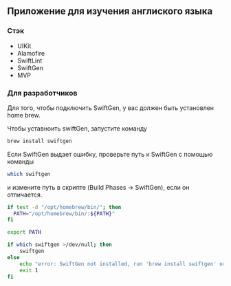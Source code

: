 ## Приложение для изучения англиского языка

### Стэк
- UIKit
- Alamofire
- SwiftLint
- SwiftGen
- MVP

### Для разработчиков

Для того, чтобы подключить SwiftGen, у вас должен быть установлен home brew.

Чтобы уставноить swiftGen, запустите команду
```bash
brew install swiftgen
```

Если SwiftGen выдает ошибку, проверьте путь к SwiftGen с помощью команды
```bash
which swiftgen
```
и измените путь в скрипте (Build Phases -> SwiftGen), если он отличается.
```bash
if test -d "/opt/homebrew/bin/"; then
  PATH="/opt/homebrew/bin/:${PATH}"
fi

export PATH 

if which swiftgen >/dev/null; then
    swiftgen
else
    echo "error: SwiftGen not installed, run 'brew install swiftgen' or install via CocoaPods/Swift Package Manager"
    exit 1
fi
```






